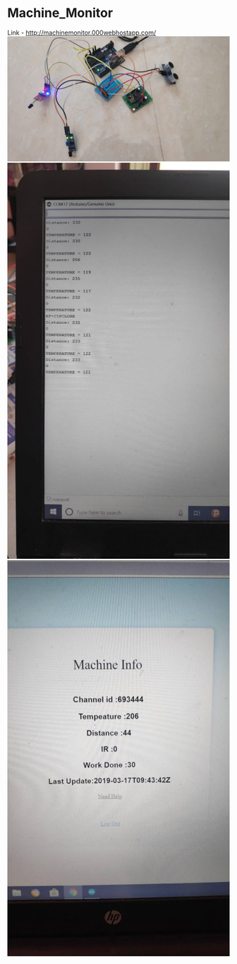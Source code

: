 # Machine_Monitor
Link - http://machinemonitor.000webhostapp.com/
![Hadrware ](https://github.com/samjones310/Machine_Monitor/blob/master/WhatsApp%20Image%202019-05-28%20at%2016.56.17.jpeg)
![Data Upload](https://github.com/samjones310/Machine_Monitor/blob/master/WhatsApp%20Image%202019-05-28%20at%2016.56.17%20(1).jpeg)
![UI](https://github.com/samjones310/Machine_Monitor/blob/master/WhatsApp%20Image%202019-05-28%20at%2016.56.16.jpeg)
